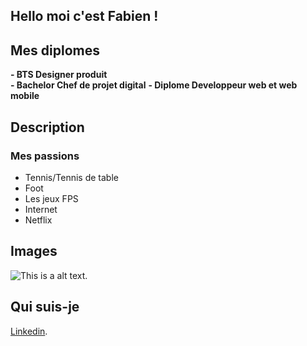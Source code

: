 ## Hello moi c'est Fabien !

## Mes diplomes

**- BTS Designer produit**  
**- Bachelor Chef de projet digital**
**- Diplome Developpeur web et web mobile**

## Description

> 
>
>>



### Mes passions

* Tennis/Tennis de table
* Foot
* Les jeux FPS
* Internet
* Netflix


## Images

![This is a alt text.](C:\Users\Stagiaire\Github\Graphikfm\capture.png "This is a sample image.")

## Qui suis-je

[Linkedin](https://markdownlivepreview.com/).
